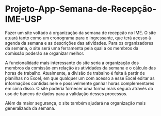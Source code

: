 # Projeto-App-Semana-de-Recepção-IME-USP
Fazer um site voltado à organização da semana de recepção no IME. O site atuará tanto como um cronograma para o ingressante, que terá acesso à agenda da semana e as descrições das atividades. Para os organizadores da semana, o site será uma ferramenta pela qual a os membros da comissão poderão se organizar melhor.

A funcionalidade mais interessante do site seria a organização dos membros da comissão em relação às atividades da semana e o cálculo das horas de trabalho. Atualmente, a divisão de trabalho é feita à partir de planilhas no Excel, em que qualquer um com acesso a esse Excel editar as informações contidas nele e possivelmente ganhar horas complementares em cima disso. O site poderia fornecer uma forma mais segura através do uso de bancos de dados para a validação desses processos. 

Além da maior segurança, o site também ajudará na organização mais generalizada da semana.
